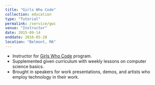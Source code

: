```yaml
---
title: "Girls Who Code"
collection: education
type: "Tutorial"
permalink: /service/gwc
venue: "Instructor"
date: 2015-09-14
enddate: 2016-05-28
location: "Belmont, MA"
---
```


<ul>
<li>Instructor for <a href="https://girlswhocode.com/">Girls Who Code</a> program.</li>
<li>Supplemented given curriculum with weekly lessons on computer science basics.</li>
<li> Brought in speakers for work presentations, demos, and artists who employ technology in their work.</li>
</ul>
